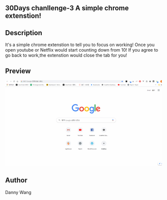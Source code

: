 ## 30Days chanllenge-3 A simple chrome extenstion!

## Description
It's a simple chrome extenstion to tell you to focus on working!
Once you open youtube or Netflix would start counting down from 10!
If you agree to go back to work,the extenstion would close the tab for you!

## Preview
![alt text](https://github.com/windate3411/chrome-extension-go-to-work/blob/master/GIF.gif)
## Author
Danny Wang
